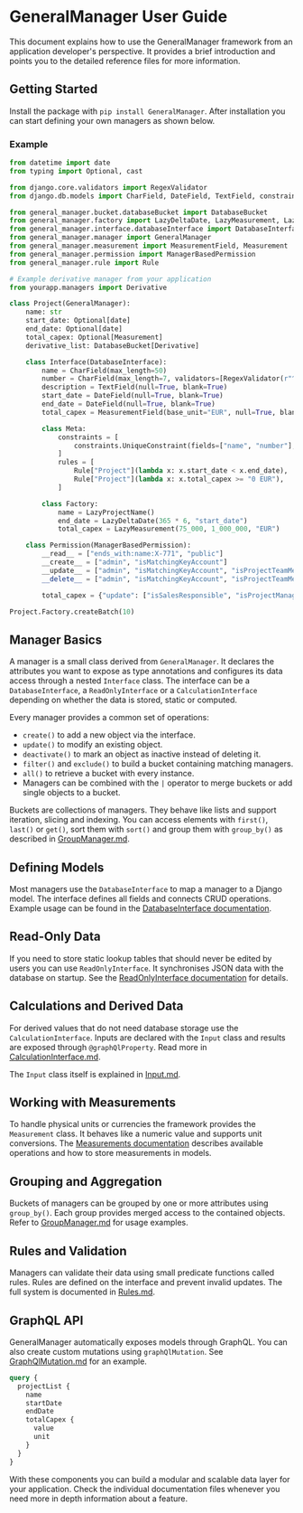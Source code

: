 # GeneralManager User Guide

This document explains how to use the GeneralManager framework from an application developer's perspective. It provides a brief introduction and points you to the detailed reference files for more information.

## Getting Started

Install the package with `pip install GeneralManager`. After installation you can start defining your own managers as shown below.

### Example

```python
from datetime import date
from typing import Optional, cast

from django.core.validators import RegexValidator
from django.db.models import CharField, DateField, TextField, constraints

from general_manager.bucket.databaseBucket import DatabaseBucket
from general_manager.factory import LazyDeltaDate, LazyMeasurement, LazyProjectName
from general_manager.interface.databaseInterface import DatabaseInterface
from general_manager.manager import GeneralManager
from general_manager.measurement import MeasurementField, Measurement
from general_manager.permission import ManagerBasedPermission
from general_manager.rule import Rule

# Example derivative manager from your application
from yourapp.managers import Derivative

class Project(GeneralManager):
    name: str
    start_date: Optional[date]
    end_date: Optional[date]
    total_capex: Optional[Measurement]
    derivative_list: DatabaseBucket[Derivative]

    class Interface(DatabaseInterface):
        name = CharField(max_length=50)
        number = CharField(max_length=7, validators=[RegexValidator(r"^AP\d{4,5}$")])
        description = TextField(null=True, blank=True)
        start_date = DateField(null=True, blank=True)
        end_date = DateField(null=True, blank=True)
        total_capex = MeasurementField(base_unit="EUR", null=True, blank=True)

        class Meta:
            constraints = [
                constraints.UniqueConstraint(fields=["name", "number"], name="unique_booking")
            ]
            rules = [
                Rule["Project"](lambda x: x.start_date < x.end_date),
                Rule["Project"](lambda x: x.total_capex >= "0 EUR"),
            ]

        class Factory:
            name = LazyProjectName()
            end_date = LazyDeltaDate(365 * 6, "start_date")
            total_capex = LazyMeasurement(75_000, 1_000_000, "EUR")

    class Permission(ManagerBasedPermission):
        __read__ = ["ends_with:name:X-771", "public"]
        __create__ = ["admin", "isMatchingKeyAccount"]
        __update__ = ["admin", "isMatchingKeyAccount", "isProjectTeamMember"]
        __delete__ = ["admin", "isMatchingKeyAccount", "isProjectTeamMember"]

        total_capex = {"update": ["isSalesResponsible", "isProjectManager"]}

Project.Factory.createBatch(10)
```


## Manager Basics

A manager is a small class derived from `GeneralManager`. It declares the attributes you want to expose as type annotations and configures its data access through a nested `Interface` class. The interface can be a `DatabaseInterface`, a `ReadOnlyInterface` or a `CalculationInterface` depending on whether the data is stored, static or computed.

Every manager provides a common set of operations:

- `create()` to add a new object via the interface.
- `update()` to modify an existing object.
- `deactivate()` to mark an object as inactive instead of deleting it.
- `filter()` and `exclude()` to build a bucket containing matching managers.
- `all()` to retrieve a bucket with every instance.
- Managers can be combined with the `|` operator to merge buckets or add single objects to a bucket.

Buckets are collections of managers. They behave like lists and support iteration, slicing and indexing. You can access elements with `first()`, `last()` or `get()`, sort them with `sort()` and group them with `group_by()` as described in [GroupManager.md](GroupManager.md).

## Defining Models

Most managers use the `DatabaseInterface` to map a manager to a Django model. The interface defines all fields and connects CRUD operations. Example usage can be found in the [DatabaseInterface documentation](DatabaseInterface.md).

## Read-Only Data

If you need to store static lookup tables that should never be edited by users you can use `ReadOnlyInterface`. It synchronises JSON data with the database on startup. See the [ReadOnlyInterface documentation](ReadOnlyInterface.md) for details.

## Calculations and Derived Data

For derived values that do not need database storage use the `CalculationInterface`. Inputs are declared with the `Input` class and results are exposed through `@graphQlProperty`. Read more in [CalculationInterface.md](CalculationInterface.md).

The `Input` class itself is explained in [Input.md](Input.md).

## Working with Measurements

To handle physical units or currencies the framework provides the `Measurement` class. It behaves like a numeric value and supports unit conversions. The [Measurements documentation](Measurements.md) describes available operations and how to store measurements in models.

## Grouping and Aggregation

Buckets of managers can be grouped by one or more attributes using `group_by()`. Each group provides merged access to the contained objects. Refer to [GroupManager.md](GroupManager.md) for usage examples.

## Rules and Validation

Managers can validate their data using small predicate functions called rules. Rules are defined on the interface and prevent invalid updates. The full system is documented in [Rules.md](Rules.md).

## GraphQL API

GeneralManager automatically exposes models through GraphQL. You can also create custom mutations using `graphQlMutation`. See [GraphQlMutation.md](GraphQlMutation.md) for an example.

```graphql
query {
  projectList {
    name
    startDate
    endDate
    totalCapex {
      value
      unit
    }
  }
}
```

With these components you can build a modular and scalable data layer for your application. Check the individual documentation files whenever you need more in depth information about a feature.
